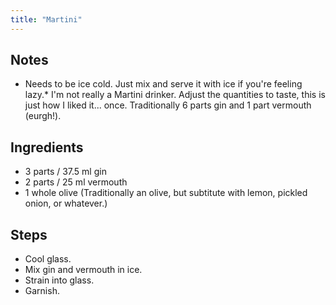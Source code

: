 ```yaml
---
title: "Martini"
---
```


## Notes
* Needs to be ice cold. Just mix and serve it with ice if you're feeling lazy.* I'm not really a Martini drinker. Adjust the quantities to taste, this is just how I liked it... once.  Traditionally 6 parts gin and 1 part vermouth (eurgh!).

## Ingredients
* 3 parts / 37.5 ml gin
* 2 parts / 25 ml vermouth
* 1 whole olive (Traditionally an olive, but subtitute with lemon, pickled onion, or whatever.)

## Steps
* Cool glass.
* Mix gin and vermouth in ice.
* Strain into glass.
* Garnish.
